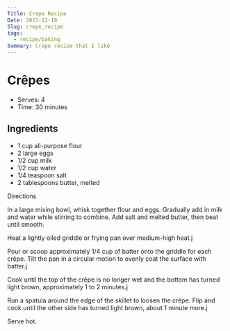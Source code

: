 ```yaml
---
Title: Crepe Recipe
Date: 2023-12-19
Slug: crepe_recipe
tags:
  - recipe/baking
Summary: Crepe recipe that I like
---
```


# Crêpes

* Serves: 4
* Time: 30 minutes

## Ingredients

* 1 cup all-purpose flour
* 2 large eggs
* 1/2 cup milk
* 1/2 cup water
* 1/4 teaspoon salt
* 2 tablespoons butter, melted

Directions

In a large mixing bowl, whisk together flour and eggs. Gradually add in milk and water while stirring to combine. Add salt and melted butter, then beat until smooth.

Heat a lightly oiled griddle or frying pan over medium-high heat.j

Pour or scoop approximately 1/4 cup of batter onto the griddle for each crêpe. Tilt the pan in a circular motion to evenly coat the surface with batter.j

Cook until the top of the crêpe is no longer wet and the bottom has turned light brown, approximately 1 to 2 minutes.j

Run a spatula around the edge of the skillet to loosen the crêpe. Flip and cook until the other side has turned light brown, about 1 minute more.j

Serve hot.

